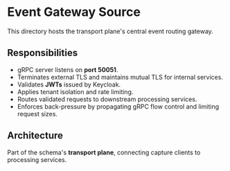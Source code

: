 # Event Gateway Source

This directory hosts the transport plane's central event routing gateway.

## Responsibilities
- gRPC server listens on **port 50051**.
- Terminates external TLS and maintains mutual TLS for internal services.
- Validates **JWTs** issued by Keycloak.
- Applies tenant isolation and rate limiting.
- Routes validated requests to downstream processing services.
- Enforces back-pressure by propagating gRPC flow control and limiting request sizes.

## Architecture
Part of the schema's **transport plane**, connecting capture clients to processing services.
